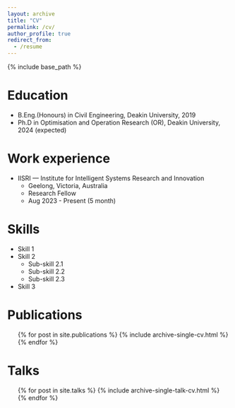 ```yaml
---
layout: archive
title: "CV"
permalink: /cv/
author_profile: true
redirect_from:
  - /resume
---
```


{% include base_path %}

Education
======
* B.Eng.(Honours) in Civil Engineering, Deakin University, 2019
* Ph.D in Optimisation and Operation Research (OR), Deakin University, 2024 (expected)

Work experience
======
* IISRI — Institute for Intelligent Systems Research and Innovation
  * Geelong, Victoria, Australia
  * Research Fellow
  * Aug 2023 - Present (5 month)

Skills
======
* Skill 1
* Skill 2
  * Sub-skill 2.1
  * Sub-skill 2.2
  * Sub-skill 2.3
* Skill 3

Publications
======
  <ul>{% for post in site.publications %}
    {% include archive-single-cv.html %}
  {% endfor %}</ul>
  
Talks
======
  <ul>{% for post in site.talks %}
    {% include archive-single-talk-cv.html %}
  {% endfor %}</ul>
